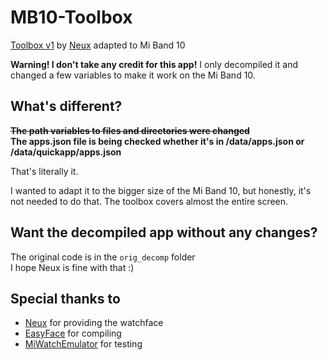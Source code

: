 # MB10-Toolbox
[Toolbox v1](https://amazfitwatchfaces.com/mi-band/view/178) by [Neux](https://amazfitwatchfaces.com/ucp/561170) adapted to Mi Band 10

**Warning! I don't take any credit for this app!** I only decompiled it and changed a few variables to make it work on the Mi Band 10.

## What's different?
~~**The path variables to files and directories were changed**~~\
**The apps.json file is being checked whether it's in /data/apps.json or /data/quickapp/apps.json**

That's literally it.

I wanted to adapt it to the bigger size of the Mi Band 10, but honestly, it's not needed to do that. The toolbox covers almost the entire screen.

## Want the decompiled app without any changes?
The original code is in the `orig_decomp` folder\
I hope Neux is fine with that :)

## Special thanks to
- [Neux](https://amazfitwatchfaces.com/ucp/561170) for providing the watchface
- [EasyFace](https://github.com/m0tral/EasyFace) for compiling
- [MiWatchEmulator](https://github.com/m0tral/MiWatchEmulator) for testing

